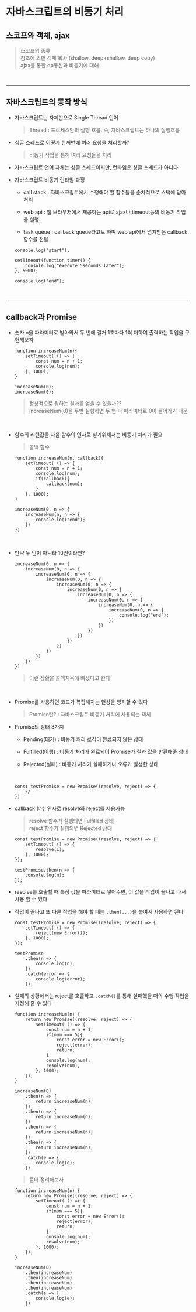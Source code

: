 # 자바스크립트의 비동기 처리

## 스코프와 객체, ajax
> 스코프의 종류<br>
> 참조에 의한 객체 복사 (shallow, deep+shallow, deep copy)<br>
> ajax를 통한 db통신과 비동기에 대해

<br><hr>

## 자바스크립트의 동작 방식

- 자바스크립트는 자체만으로 Single Thread 언어
    > Thread : 프로세스안의 실행 흐름. 즉, 자바스크립트는 하나의 실행흐름

- 싱글 스레드로 어떻게 한꺼번에 여러 요청을 처리할까?
    > 비동기 작업을 통해 여러 요청들을 처리

- 자바스크립트 언어 자체는 싱글 스레드이지만, 런타임은 싱글 스레드가 아니다

- 자바스크립트 비동기 런타임 과정

    - call stack : 자바스크립트에서 수행해야 할 함수들을 순차적으로 스택에 담아 처리<br>

    - web api : 웹 브라우저에서 제공하는 api로 ajax나 timeout등의 비동기 작업을 실행<br>

    - task queue : callback queue라고도 하며 web api에서 넘겨받은 callback 함수를 전달<br>


    ```
    console.log("start");

    setTimeout(function timer() {
        console.log("execute 5seconds later");
    }, 5000);

    console.log("end");
    ```

<br><hr>

## callback과 Promise

- 숫자 n을 파라미터로 받아와서 두 번에 걸쳐 1초마다 1씩 더하여 출력하는 작업을 구현해보자

    ```
    function increaseNum(n){
        setTimeout( () => {
            const num = n + 1;
            console.log(num);
        }, 1000);
    }

    increaseNum(0);
    increaseNum(0);
    ```

    > 정상적으로 원하는 결과를 얻을 수 있을까?? <br>
    > increaseNum(0)을 두번 실행하면 두 번 다 파라미터로 0이 들어가기 때문

<br>

- 함수의 리턴값을 다음 함수의 인자로 넣기위해서는 비동기 처리가 필요
    > 콜백 함수

    ```
    function increaseNum(n, callback){
        setTimeout( () => {
            const num = n + 1;
            console.log(num);
            if(callback){
                callback(num);
            }
        }, 1000);
    }

    increaseNum(0, n => {
        increaseNum(n, n => {
            console.log("end");
        })
    })
    ```

<br>

- 만약 두 번이 아니라 10번이라면?

    ```
    increaseNum(0, n => {
        increaseNum(0, n => {
            increaseNum(0, n => {
                increaseNum(0, n => {
                    increaseNum(0, n => {
                        increaseNum(0, n => {
                            increaseNum(0, n => {
                                increaseNum(0, n => {
                                    increaseNum(0, n => {
                                        increaseNum(0, n => {
                                            console.log("end");
                                        })
                                    })
                                })
                            })
                        })
                    })
                })
            })
        })
    })
    ```
    > 이런 상황을 콜백지옥에 빠졌다고 한다 

<br>

- Promise를 사용하면 코드가 복잡해지는 현상을 방지할 수 있다
    > Promise란? : 자바스크립트 비동기 처리에 사용되는 객체<br>

- Promise의 상태 3가지
    - Pending(대기) : 비동기 처리 로직이 완료되지 않은 상태

    - Fulfilled(이행) : 비동기 처리가 완료되어 Promise가 결과 값을 반환해준 상태

    - Rejected(실패) : 비동기 처리가 실패하거나 오류가 발생한 상태

    <br>

    ```
    const testPromise = new Promise((resolve, reject) => {
        //
    })
    ```

- callback 함수 인자로 resolve와 reject를 사용가능
    > resolve 함수가 실행되면 Fulfilled 상태 <br>
    > reject 함수가 실행되면 Rejected 상태

    ```
    const testPromise = new Promise((resolve, reject) => {
        setTimeout( () => {
            resolve(1);
        }, 1000);
    });

    testPromise.then(n => {
        console.log(n);
    });
    ```

- resolve를 호출할 때 특정 값을 파라미터로 넣어주면, 이 값을 작업이 끝나고 나서 사용 할 수 있다
- 작업이 끝나고 또 다른 작업을 해야 할 때는 `.then(...)`을 붙여서 사용하면 된다

    ```
    const testPromise = new Promise((resolve, reject) => {
        setTimeout( () => {
            reject(new Error());
        }, 1000);
    });

    testPromise
        .then(n => {
            console.log(n);
        })
        .catch(error => {
            console.log(error);
        });
    ```

- 실패의 상황에서는 reject를 호출하고 `.catch()`를 통해 실패했을 때의 수행 작업을 지정해 줄 수 있다

    ```
    function increaseNum(n) {
        return new Promise((resolve, reject) => {
            setTimeout( () => {
                const num = n + 1;
                if(num === 5){
                    const error = new Error();
                    reject(error);
                    return;
                }
                console.log(num);
                resolve(num);
            }, 1000);
        });
    }

    increaseNum(0)
        .then(n => {
            return increaseNum(n);
        })
        .then(n => {
            return increaseNum(n);
        })
        .then(n => {
            return increaseNum(n);
        })
        .then(n => {
            return increaseNum(n);
        })
        .catch(e => {
            console.log(e);
        })
    ```
    > 좀더 정리해보자

    ```
    function increaseNum(n) {
        return new Promise((resolve, reject) => {
            setTimeout( () => {
                const num = n + 1;
                if(num === 5){
                    const error = new Error();
                    reject(error);
                    return;
                }
                console.log(num);
                resolve(num);
            }, 1000);
        });
    }

    increaseNum(0)
        .then(increaseNum)
        .then(increaseNum)
        .then(increaseNum)
        .then(increaseNum)
        .catch(e => {
            console.log(e);
        })
    ```

